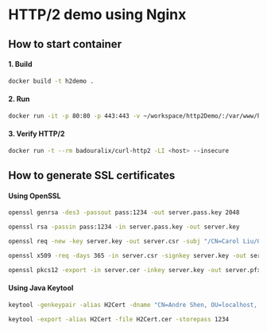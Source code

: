 # HTTP/2 demo using Nginx

## How to start container
#### 1. Build
```bash
docker build -t h2demo .
```
#### 2. Run
```bash
docker run -it -p 80:80 -p 443:443 -v ~/workspace/http2Demo/:/var/www/html/ h2demo
```
#### 3. Verify HTTP/2
```bash
docker run -t --rm badouralix/curl-http2 -LI <host> --insecure 
```
## How to generate SSL certificates
#### Using OpenSSL
```bash
openssl genrsa -des3 -passout pass:1234 -out server.pass.key 2048

openssl rsa -passin pass:1234 -in server.pass.key -out server.key

openssl req -new -key server.key -out server.csr -subj "/CN=Carol Liu/OU=localhost/O=carol ltd/L=CHINO HILLS/ST=CA/C=US" 

openssl x509 -req -days 365 -in server.csr -signkey server.key -out server.cer

openssl pkcs12 -export -in server.cer -inkey server.key -out server.pfx -passout pass:1234
```

#### Using Java Keytool
```bash
keytool -genkeypair -alias H2Cert -dname "CN=Andre Shen, OU=localhost,  O=andre ltd, L=CHINO HILLS, ST=CA, C=US" -keypass 1234 -storepass 1234 -keyalg RSA -validity 365

keytool -export -alias H2Cert -file H2Cert.cer -storepass 1234
```
